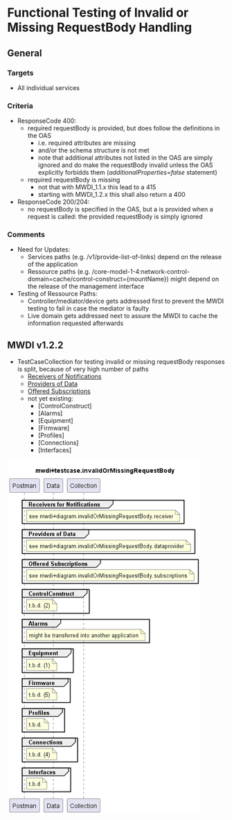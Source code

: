 # Functional Testing of Invalid or Missing RequestBody Handling


## General

### Targets
- All individual services

### Criteria
- ResponseCode 400:
  - required requestBody is provided, but does follow the definitions in the OAS
    - i.e. required attributes are missing
    - and/or the schema structure is not met
    - note that additional attributes not listed in the OAS are simply ignored and do make the requestBody invalid unless the OAS explicitly forbidds them (*additionalProperties=false* statement) 
  - required requestBody is missing
    - not that with MWDI_1.1.x this lead to a 415
    - starting with MWDI_1.2.x this shall also return a 400
- ResponseCode 200/204:
  - no requestBody is specified in the OAS, but a is provided when a request is called: the provided requestBody is simply ignored

### Comments  
- Need for Updates:  
  - Services paths (e.g. /v1/provide-list-of-links) depend on the release of the application  
  - Ressource paths (e.g. /core-model-1-4:network-control-domain=cache/control-construct={mountName}) might depend on the release of the management interface  
- Testing of Ressource Paths:  
  - Controller/mediator/device gets addressed first to prevent the MWDI testing to fail in case the mediator is faulty  
  - Live domain gets addressed next to assure the MWDI to cache the information requested afterwards


## MWDI v1.2.2  
- TestCaseCollection for testing invalid or missing requestBody responses is split, because of very high number of paths  
  - [Receivers of Notifications](./v1.2.2/Receiver/)  
  - [Providers of Data](./v1.2.2/Dataprovider/)  
  - [Offered Subscriptions](./v1.2.2/Subscriptions/)  
  - not yet existing:
    - [ControlConstruct]  
    - [Alarms]  
    - [Equipment]  
    - [Firmware]  
    - [Profiles]  
    - [Connections]  
    - [Interfaces]  

![Overview](./mwdi+diagram.invalidOrMissingRequestBody.png)  


